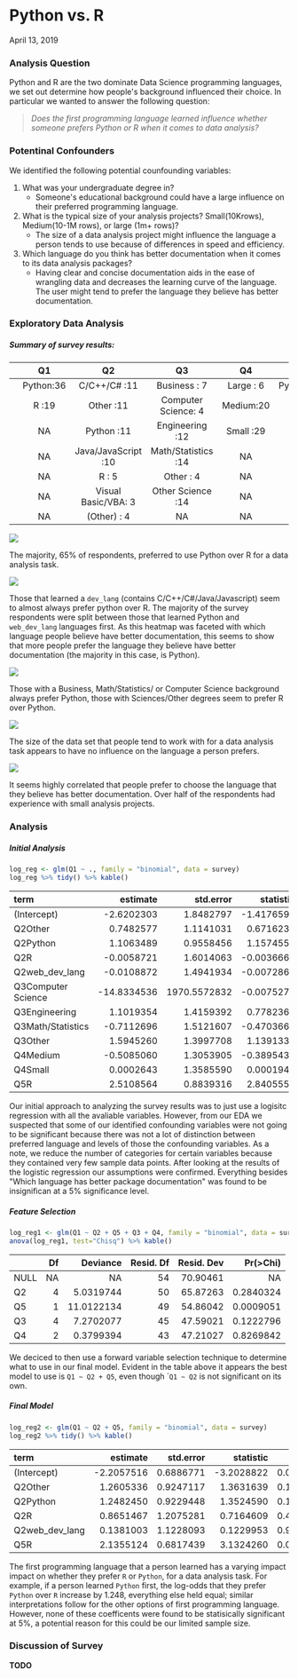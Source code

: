 Python vs. R
================
April 13, 2019

### Analysis Question

Python and R are the two dominate Data Science programming languages, we set out determine how people's background influenced their choice. In particular we wanted to answer the following question:

> *Does the first programming language learned influence whether someone prefers Python or R when it comes to data analysis?*

### Potentinal Confounders

We identified the following potential counfounding variables:

1.  What was your undergraduate degree in?
    -   Someone's educational background could have a large influence on their preferred programming language.
2.  What is the typical size of your analysis projects? Small(10Krows), Medium(10-1M rows), or large (1m+ rows)?
    -   The size of a data analysis project might influence the language a person tends to use because of differences in speed and efficiency.
3.  Which language do you think has better documentation when it comes to its data analysis packages?
    -   Having clear and concise documentation aids in the ease of wrangling data and decreases the learning curve of the language. The user might tend to prefer the language they believe has better documentation.

### Exploratory Data Analysis

##### Summary of survey results:

|     |     Q1    |          Q2         |          Q3         |     Q4    |     Q5    |
|-----|:---------:|:-------------------:|:-------------------:|:---------:|:---------:|
|     | Python:36 |    C/C++/C\# :11    |     Business : 7    | Large : 6 | Python:35 |
|     |   R :19   |      Other :11      | Computer Science: 4 | Medium:20 |   R :20   |
|     |     NA    |      Python :11     |   Engineering :12   | Small :29 |     NA    |
|     |     NA    | Java/JavaScript :10 | Math/Statistics :14 |     NA    |     NA    |
|     |     NA    |        R : 5        |      Other : 4      |     NA    |     NA    |
|     |     NA    | Visual Basic/VBA: 3 |  Other Science :14  |     NA    |     NA    |
|     |     NA    |     (Other) : 4     |          NA         |     NA    |     NA    |

![](Final_Report_files/figure-markdown_github/preferredLang-1.png)

The majority, 65% of respondents, preferred to use Python over R for a data analysis task.

![](Final_Report_files/figure-markdown_github/firstLang-1.png)

Those that learned a `dev_lang` (contains C/C++/C\#/Java/Javascript) seem to almost always prefer python over R. The majority of the survey respondents were split between those that learned Python and `web_dev_lang` languages first. As this heatmap was faceted with which language people believe have better documentation, this seems to show that more people prefer the language they believe have better documentation (the majority in this case, is Python).

![](Final_Report_files/figure-markdown_github/undergrad-1.png)

Those with a Business, Math/Statistics/ or Computer Science background always prefer Python, those with Sciences/Other degrees seem to prefer R over Python.

![](Final_Report_files/figure-markdown_github/size-1.png)

The size of the data set that people tend to work with for a data analysis task appears to have no influence on the language a person prefers.

![](Final_Report_files/figure-markdown_github/docs-1.png)

It seems highly correlated that people prefer to choose the language that they believe has better documentation. Over half of the respondents had experience with small analysis projects.

### Analysis

##### Initial Analysis

``` r
log_reg <- glm(Q1 ~ ., family = "binomial", data = survey)
log_reg %>% tidy() %>% kable()
```

| term               |     estimate|     std.error|   statistic|    p.value|
|:-------------------|------------:|-------------:|-----------:|----------:|
| (Intercept)        |   -2.6202303|     1.8482797|  -1.4176590|  0.1562903|
| Q2Other            |    0.7482577|     1.1141031|   0.6716234|  0.5018235|
| Q2Python           |    1.1063489|     0.9558456|   1.1574556|  0.2470863|
| Q2R                |   -0.0058721|     1.6014063|  -0.0036668|  0.9970743|
| Q2web\_dev\_lang   |   -0.0108872|     1.4941934|  -0.0072864|  0.9941864|
| Q3Computer Science |  -14.8334536|  1970.5572832|  -0.0075275|  0.9939939|
| Q3Engineering      |    1.1019354|     1.4159392|   0.7782364|  0.4364297|
| Q3Math/Statistics  |   -0.7112696|     1.5121607|  -0.4703664|  0.6380933|
| Q3Other            |    1.5945260|     1.3997708|   1.1391337|  0.2546474|
| Q4Medium           |   -0.5085060|     1.3053905|  -0.3895432|  0.6968743|
| Q4Small            |    0.0002643|     1.3585590|   0.0001946|  0.9998448|
| Q5R                |    2.5108564|     0.8839316|   2.8405552|  0.0045035|

Our initial approach to analyzing the survey results was to just use a logisitc regression with all the avaliable variables. However, from our EDA we suspected that some of our identified confounding variables were not going to be significant because there was not a lot of distinction between preferred language and levels of those the confounding variables. As a note, we reduce the number of categories for certain variables because they contained very few sample data points. After looking at the results of the logistic regression our assumptions were confirmed. Everything besides "Which language has better package documentation" was found to be insignifican at a 5% significance level.

##### Feature Selection

``` r
log_reg1 <- glm(Q1 ~ Q2 + Q5 + Q3 + Q4, family = "binomial", data = survey)
anova(log_reg1, test="Chisq") %>% kable()
```

|      |   Df|    Deviance|  Resid. Df|  Resid. Dev|  Pr(&gt;Chi)|
|------|----:|-----------:|----------:|-----------:|------------:|
| NULL |   NA|          NA|         54|    70.90461|           NA|
| Q2   |    4|   5.0319744|         50|    65.87263|    0.2840324|
| Q5   |    1|  11.0122134|         49|    54.86042|    0.0009051|
| Q3   |    4|   7.2702077|         45|    47.59021|    0.1222796|
| Q4   |    2|   0.3799394|         43|    47.21027|    0.8269842|

We deciced to then use a forward variable selection technique to determine what to use in our final model. Evident in the table above it appears the best model to use is `Q1 ~ Q2 + Q5`, even though \``Q1 ~ Q2` is not significant on its own.

##### Final Model

``` r
log_reg2 <- glm(Q1 ~ Q2 + Q5, family = "binomial", data = survey)
log_reg2 %>% tidy() %>% kable()
```

| term             |    estimate|  std.error|   statistic|    p.value|
|:-----------------|-----------:|----------:|-----------:|----------:|
| (Intercept)      |  -2.2057516|  0.6886771|  -3.2028822|  0.0013606|
| Q2Other          |   1.2605336|  0.9247117|   1.3631639|  0.1728309|
| Q2Python         |   1.2482450|  0.9229448|   1.3524590|  0.1762285|
| Q2R              |   0.8651467|  1.2075281|   0.7164609|  0.4737068|
| Q2web\_dev\_lang |   0.1381003|  1.1228093|   0.1229953|  0.9021108|
| Q5R              |   2.1355124|  0.6817439|   3.1324260|  0.0017337|

The first programming language that a person learned has a varying impact impact on whether they prefer `R` or `Python`, for a data analysis task. For example, if a person learned `Python` first, the log-odds that they prefer `Python` over `R` increase by 1.248, everything else held equal; similar interpretations follow for the other options of first programming language. However, none of these coefficents were found to be statisically significant at 5%, a potential reason for this could be our limited sample size.

### Discussion of Survey

**TODO**
